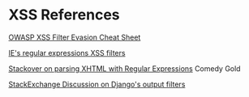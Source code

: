 XSS References
===========================

[OWASP XSS Filter Evasion Cheat Sheet](https://www.owasp.org/index.php/XSS_Filter_Evasion_Cheat_Sheet)

[IE's regular expressions XSS filters](http://xss.cx/examples/ie/internet-exploror-ie9-xss-filter-rules-example-regexp-mshtmldll.txt)

[Stackover on parsing XHTML with Regular Expressions](http://stackoverflow.com/questions/1732348/regex-match-open-tags-except-xhtml-self-contained-tags/1732454#1732454)
Comedy Gold

[StackExchange Discussion on Django's output filters](http://security.stackexchange.com/questions/34088/is-there-a-way-to-bypass-djangos-xss-escaping-with-unicode)
